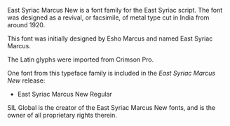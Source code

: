 
East Syriac Marcus New is a font family for the East Syriac script. The font was designed as a revival, or facsimile, of 
metal type cut in India from around 1920.

This font was initially designed by Esho Marcus and named East Syriac Marcus.

The Latin glyphs were imported from Crimson Pro.

One font from this typeface family is included in the *East Syriac Marcus New* release:

* East Syriac Marcus New Regular

SIL Global is the creator of the East Syriac Marcus New fonts, and is the owner of all proprietary rights therein.
